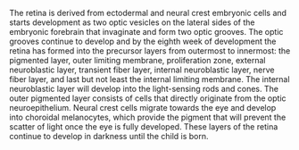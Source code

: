 The retina is derived from ectodermal and neural crest embryonic cells and starts development as two optic vesicles on the lateral sides of the embryonic forebrain that invaginate and form two optic grooves. The optic grooves continue to develop and by the eighth week of development the retina has formed into the precursor layers from outermost to innermost: the pigmented layer, outer limiting membrane, proliferation zone, external neuroblastic layer, transient fiber layer, internal neuroblastic layer, nerve fiber layer, and last but not least the internal limiting membrane. The internal neuroblastic layer will develop into the light-sensing rods and cones. The outer pigmented layer consists of cells that directly originate from the optic neuroepithelium. Neural crest cells migrate towards the eye and develop into choroidal melanocytes, which provide the pigment that will prevent the scatter of light once the eye is fully developed. These layers of the retina continue to develop in darkness until the child is born.